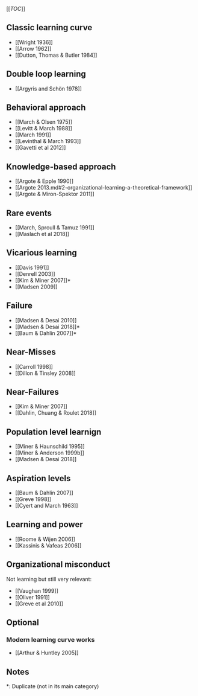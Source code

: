 [[_TOC_]]

## Classic learning curve
* [[Wright 1936]]
* [[Arrow 1962]]
* [[Dutton, Thomas & Butler 1984]]

## Double loop learning
* [[Argyris and Schön 1978]]

## Behavioral approach
* [[March & Olsen 1975]]
* [[Levitt & March 1988]]
* [[March 1991]]
* [[Levinthal & March 1993]]
* [[Gavetti et al 2012]]

## Knowledge-based approach
* [[Argote & Epple 1990]]
* [[Argote 2013.md#2-organizational-learning-a-theoretical-framework]]
* [[Argote & Miron-Spektor 2011]]

## Rare events
* [[March, Sproull & Tamuz 1991]]
* [[Maslach et al 2018]]

## Vicarious learning
* [[Davis 1991]]
* [[Denrell 2003]]
* [[Kim & Miner 2007]]*
* [[Madsen 2009]]

## Failure
* [[Madsen & Desai 2010]]
* [[Madsen & Desai 2018]]*
* [[Baum & Dahlin 2007]]*

## Near-Misses
* [[Carroll 1998]]
* [[Dillon & Tinsley 2008]]

## Near-Failures
* [[Kim & Miner 2007]]
* [[Dahlin, Chuang & Roulet 2018]]

## Population level learnign
* [[Miner & Haunschild 1995]]
* [[Miner & Anderson 1999b]]
* [[Madsen & Desai 2018]]

## Aspiration levels
* [[Baum & Dahlin 2007]]
* [[Greve 1998]]
* [[Cyert and March 1963]]

## Learning and power
* [[Roome & Wijen 2006]]
* [[Kassinis & Vafeas 2006]]

## Organizational misconduct

Not learning but still very relevant:

* [[Vaughan 1999]]
* [[Oliver 1991]]
* [[Greve et al 2010]]

## Optional

### Modern learning curve works
* [[Arthur & Huntley 2005]]

## Notes

\*: Duplicate (not in its main category)